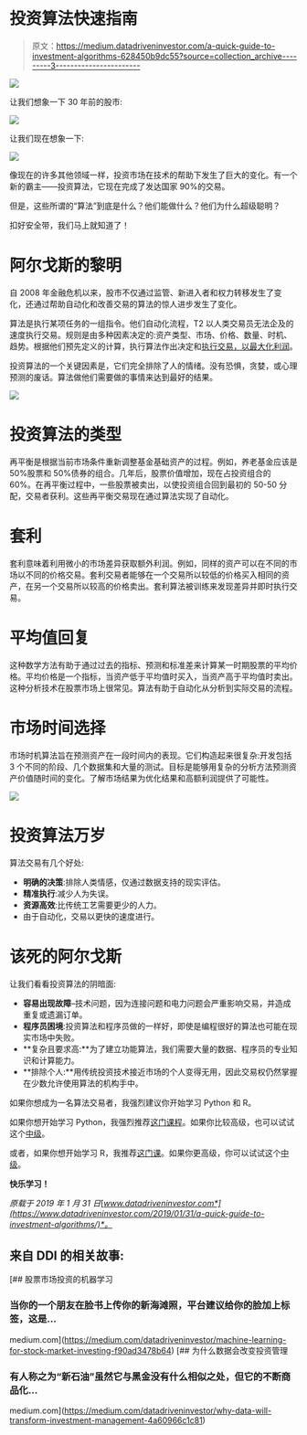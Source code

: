 # 投资算法快速指南

> 原文：<https://medium.datadriveninvestor.com/a-quick-guide-to-investment-algorithms-628450b9dc55?source=collection_archive---------3----------------------->

![](img/ce4e2528ecb2a31a371056641940f05f.png)

让我们想象一下 30 年前的股市:

![](img/b1d77a8e803ae278c73c116dd73029e8.png)

让我们现在想象一下:

![](img/9665de9f7c09109c363f860a567f525e.png)

像现在的许多其他领域一样，投资市场在技术的帮助下发生了巨大的变化。有一个新的霸主——投资算法，它现在完成了发达国家 90%的交易。

但是，这些所谓的“算法”到底是什么？他们能做什么？他们为什么超级聪明？

扣好安全带，我们马上就知道了！

# 阿尔戈斯的黎明

自 2008 年金融危机以来，股市不仅通过监管、新进入者和权力转移发生了变化，还通过帮助自动化和改善交易的算法的惊人进步发生了变化。

算法是执行某项任务的一组指令。他们自动化流程，T2 以人类交易员无法企及的速度执行交易。规则是由多种因素决定的:资产类型、市场、价格、数量、时机、趋势。根据他们预先定义的计算，执行算法作出决定和[执行交易，以最大化利润](http://www.datadriveninvestor.com/intro-to-r)。

投资算法的一个关键因素是，它们完全排除了人的情绪。没有恐惧，贪婪，或心理预测的废话。算法做他们需要做的事情来达到最好的结果。

![](img/0b7d753e707f128f82d74e30418dcef3.png)

# 投资算法的类型

再平衡是根据当前市场条件重新调整基金基础资产的过程。例如，养老基金应该是 50%股票和 50%债券的组合。几年后，股票价值增加，现在占投资组合的 60%。在再平衡过程中，一些股票被卖出，以使投资组合回到最初的 50-50 分配，交易者获利。这些再平衡交易现在通过算法实现了自动化。

# 套利

套利意味着利用微小的市场差异获取额外利润。例如，同样的资产可以在不同的市场以不同的价格交易。套利交易者能够在一个交易所以较低的价格买入相同的资产，在另一个交易所以较高的价格卖出。套利算法被训练来发现差异并即时执行交易。

# 平均值回复

这种数学方法有助于通过过去的指标、预测和标准差来计算某一时期股票的平均价格。平均价格是一个指标，当资产低于平均值时买入，当资产高于平均值时卖出。这种分析技术在股票市场上很常见。算法有助于自动化从分析到实际交易的流程。

# 市场时间选择

市场时机算法旨在预测资产在一段时间内的表现。它们构造起来很复杂:开发包括 3 个不同的阶段、几个数据集和大量的测试。目标是能够用复杂的分析方法预测资产价值随时间的变化。了解市场结果为优化结果和高额利润提供了可能性。

![](img/222c9fbc7dd2cec71795c1cf72dbfc09.png)

# 投资算法万岁

算法交易有几个好处:

*   **明确的决策**:排除人类情感，仅通过数据支持的现实评估。
*   **精准执行**:减少人为失误。
*   **资源高效**:比传统工艺需要更少的人力。
*   由于自动化，交易以更快的速度进行。

# 该死的阿尔戈斯

让我们看看投资算法的阴暗面:

*   **容易出现故障**–技术问题，因为连接问题和电力问题会严重影响交易，并造成重复或遗漏订单。
*   **程序员困境**:投资算法和程序员做的一样好，即使是编程很好的算法也可能在现实市场中失败。
*   **复杂且要求高:**为了建立功能算法，我们需要大量的数据、程序员的专业知识和计算能力。
*   **排除个人:**用传统投资技术接近市场的个人变得无用，因此交易权仍然掌握在少数允许使用算法的机构手中。

如果你想成为一名算法交易者，我强烈建议你开始学习 Python 和 R。

如果你想开始学习 Python，我强烈推荐[这门课程](http://www.datadriveninvestor.com/intro-to-python)。如果你比较高级，也可以试试这个[中级](http://www.datadriveninvestor.com/intermediate-python)。

或者，如果你想开始学习 R，我推荐[这门课](http://www.datadriveninvestor.com/intro-to-r)。如果你更高级，你可以试试这个[中级](http://www.datadriveninvestor.com/intermediate-r)。

**快乐学习！**

*原载于 2019 年 1 月 31 日*[*www.datadriveninvestor.com*](https://www.datadriveninvestor.com/2019/01/31/a-quick-guide-to-investment-algorithms/)*。*

## 来自 DDI 的相关故事:

[](https://medium.com/datadriveninvestor/machine-learning-for-stock-market-investing-f90ad3478b64) [## 股票市场投资的机器学习

### 当你的一个朋友在脸书上传你的新海滩照，平台建议给你的脸加上标签，这是…

medium.com](https://medium.com/datadriveninvestor/machine-learning-for-stock-market-investing-f90ad3478b64) [](https://medium.com/datadriveninvestor/why-data-will-transform-investment-management-4a60966c1c81) [## 为什么数据会改变投资管理

### 有人称之为“新石油”虽然它与黑金没有什么相似之处，但它的不断商品化…

medium.com](https://medium.com/datadriveninvestor/why-data-will-transform-investment-management-4a60966c1c81)